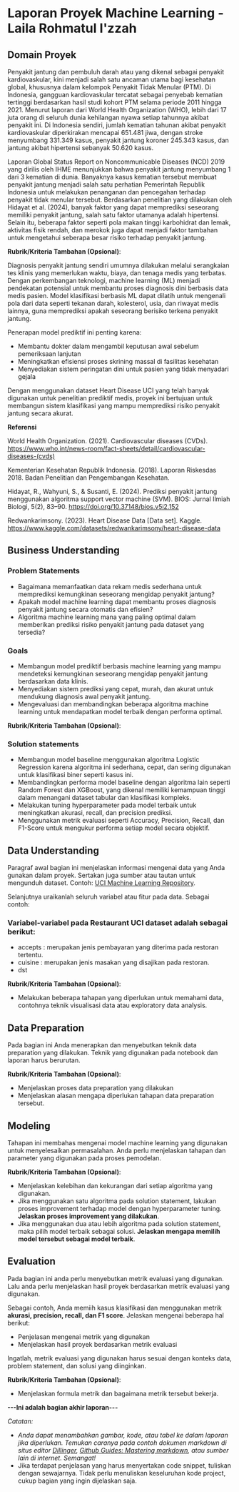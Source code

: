 # Laporan Proyek Machine Learning - Laila Rohmatul I'zzah

## Domain Proyek

Penyakit jantung dan pembuluh darah atau yang dikenal sebagai penyakit kardiovaskular, kini menjadi salah satu ancaman utama bagi kesehatan global, khususnya dalam kelompok Penyakit Tidak Menular (PTM). Di Indonesia, gangguan kardiovaskular tercatat sebagai penyebab kematian tertinggi berdasarkan hasil studi kohort PTM selama periode 2011 hingga 2021. Menurut laporan dari World Health Organization (WHO), lebih dari 17 juta orang di seluruh dunia kehilangan nyawa setiap tahunnya akibat penyakit ini. Di Indonesia sendiri, jumlah kematian tahunan akibat penyakit kardiovaskular diperkirakan mencapai 651.481 jiwa, dengan stroke menyumbang 331.349 kasus, penyakit jantung koroner 245.343 kasus, dan jantung akibat hipertensi sebanyak 50.620 kasus.

Laporan Global Status Report on Noncommunicable Diseases (NCD) 2019 yang dirilis oleh IHME menunjukkan bahwa penyakit jantung menyumbang 1 dari 3 kematian di dunia. Banyaknya kasus kematian tersebut membuat penyakit jantung menjadi salah satu perhatian Pemerintah Republik Indonesia untuk melakukan penanganan dan pencegahan terhadap penyakit tidak menular tersebut. Berdasarkan penelitian yang dilakukan oleh Hidayat et al. (2024), banyak faktor yang dapat memprediksi seseorang memiliki penyakit jantung, salah satu faktor utamanya adalah hipertensi. Selain itu, beberapa faktor seperti pola makan tinggi karbohidrat dan lemak, aktivitas fisik rendah, dan merokok juga dapat menjadi faktor tambahan untuk mengetahui seberapa besar risiko terhadap penyakit jantung.

**Rubrik/Kriteria Tambahan (Opsional)**:

Diagnosis penyakit jantung sendiri umumnya dilakukan melalui serangkaian tes klinis yang memerlukan waktu, biaya, dan tenaga medis yang terbatas. Dengan perkembangan teknologi, machine learning (ML) menjadi pendekatan potensial untuk membantu proses diagnosis dini berbasis data medis pasien. Model klasifikasi berbasis ML dapat dilatih untuk mengenali pola dari data seperti tekanan darah, kolesterol, usia, dan riwayat medis lainnya, guna memprediksi apakah seseorang berisiko terkena penyakit jantung.

Penerapan model prediktif ini penting karena:
- Membantu dokter dalam mengambil keputusan awal sebelum pemeriksaan lanjutan
- Meningkatkan efisiensi proses skrining massal di fasilitas kesehatan
- Menyediakan sistem peringatan dini untuk pasien yang tidak menyadari gejala

Dengan menggunakan dataset Heart Disease UCI yang telah banyak digunakan untuk penelitian prediktif medis, proyek ini bertujuan untuk membangun sistem klasifikasi yang mampu memprediksi risiko penyakit jantung secara akurat.

**Referensi**

World Health Organization. (2021). Cardiovascular diseases (CVDs). https://www.who.int/news-room/fact-sheets/detail/cardiovascular-diseases-(cvds)

Kementerian Kesehatan Republik Indonesia. (2018). Laporan Riskesdas 2018. Badan Penelitian dan Pengembangan Kesehatan.

Hidayat, R., Wahyuni, S., & Susanti, E. (2024). Prediksi penyakit jantung menggunakan algoritma support vector machine (SVM). BIOS: Jurnal Ilmiah Biologi, 5(2), 83–90. https://doi.org/10.37148/bios.v5i2.152

Redwankarimsony. (2023). Heart Disease Data [Data set]. Kaggle. https://www.kaggle.com/datasets/redwankarimsony/heart-disease-data

## Business Understanding

### Problem Statements

- Bagaimana memanfaatkan data rekam medis sederhana untuk memprediksi kemungkinan seseorang mengidap penyakit jantung?
- Apakah model machine learning dapat membantu proses diagnosis penyakit jantung secara otomatis dan efisien?
- Algoritma machine learning mana yang paling optimal dalam memberikan prediksi risiko penyakit jantung pada dataset yang tersedia?

### Goals

- Membangun model prediktif berbasis machine learning yang mampu mendeteksi kemungkinan seseorang mengidap penyakit jantung berdasarkan data klinis.
- Menyediakan sistem prediksi yang cepat, murah, dan akurat untuk mendukung diagnosis awal penyakit jantung.
- Mengevaluasi dan membandingkan beberapa algoritma machine learning untuk mendapatkan model terbaik dengan performa optimal.


**Rubrik/Kriteria Tambahan (Opsional)**:

### Solution statements ###

- Membangun model baseline menggunakan algoritma Logistic Regression karena algoritma ini sederhana, cepat, dan sering digunakan untuk klasifikasi biner seperti kasus ini.
- Membandingkan performa model baseline dengan algoritma lain seperti Random Forest dan XGBoost, yang dikenal memiliki kemampuan tinggi dalam menangani dataset tabular dan klasifikasi kompleks.
- Melakukan tuning hyperparameter pada model terbaik untuk meningkatkan akurasi, recall, dan precision prediksi.
- Menggunakan metrik evaluasi seperti Accuracy, Precision, Recall, dan F1-Score untuk mengukur performa setiap model secara objektif.

## Data Understanding
Paragraf awal bagian ini menjelaskan informasi mengenai data yang Anda gunakan dalam proyek. Sertakan juga sumber atau tautan untuk mengunduh dataset. Contoh: [UCI Machine Learning Repository](https://archive.ics.uci.edu/ml/datasets/Restaurant+%26+consumer+data).

Selanjutnya uraikanlah seluruh variabel atau fitur pada data. Sebagai contoh:  

### Variabel-variabel pada Restaurant UCI dataset adalah sebagai berikut:
- accepts : merupakan jenis pembayaran yang diterima pada restoran tertentu.
- cuisine : merupakan jenis masakan yang disajikan pada restoran.
- dst

**Rubrik/Kriteria Tambahan (Opsional)**:
- Melakukan beberapa tahapan yang diperlukan untuk memahami data, contohnya teknik visualisasi data atau exploratory data analysis.

## Data Preparation
Pada bagian ini Anda menerapkan dan menyebutkan teknik data preparation yang dilakukan. Teknik yang digunakan pada notebook dan laporan harus berurutan.

**Rubrik/Kriteria Tambahan (Opsional)**: 
- Menjelaskan proses data preparation yang dilakukan
- Menjelaskan alasan mengapa diperlukan tahapan data preparation tersebut.

## Modeling
Tahapan ini membahas mengenai model machine learning yang digunakan untuk menyelesaikan permasalahan. Anda perlu menjelaskan tahapan dan parameter yang digunakan pada proses pemodelan.

**Rubrik/Kriteria Tambahan (Opsional)**: 
- Menjelaskan kelebihan dan kekurangan dari setiap algoritma yang digunakan.
- Jika menggunakan satu algoritma pada solution statement, lakukan proses improvement terhadap model dengan hyperparameter tuning. **Jelaskan proses improvement yang dilakukan**.
- Jika menggunakan dua atau lebih algoritma pada solution statement, maka pilih model terbaik sebagai solusi. **Jelaskan mengapa memilih model tersebut sebagai model terbaik**.

## Evaluation
Pada bagian ini anda perlu menyebutkan metrik evaluasi yang digunakan. Lalu anda perlu menjelaskan hasil proyek berdasarkan metrik evaluasi yang digunakan.

Sebagai contoh, Anda memiih kasus klasifikasi dan menggunakan metrik **akurasi, precision, recall, dan F1 score**. Jelaskan mengenai beberapa hal berikut:
- Penjelasan mengenai metrik yang digunakan
- Menjelaskan hasil proyek berdasarkan metrik evaluasi

Ingatlah, metrik evaluasi yang digunakan harus sesuai dengan konteks data, problem statement, dan solusi yang diinginkan.

**Rubrik/Kriteria Tambahan (Opsional)**: 
- Menjelaskan formula metrik dan bagaimana metrik tersebut bekerja.

**---Ini adalah bagian akhir laporan---**

_Catatan:_
- _Anda dapat menambahkan gambar, kode, atau tabel ke dalam laporan jika diperlukan. Temukan caranya pada contoh dokumen markdown di situs editor [Dillinger](https://dillinger.io/), [Github Guides: Mastering markdown](https://guides.github.com/features/mastering-markdown/), atau sumber lain di internet. Semangat!_
- Jika terdapat penjelasan yang harus menyertakan code snippet, tuliskan dengan sewajarnya. Tidak perlu menuliskan keseluruhan kode project, cukup bagian yang ingin dijelaskan saja.
